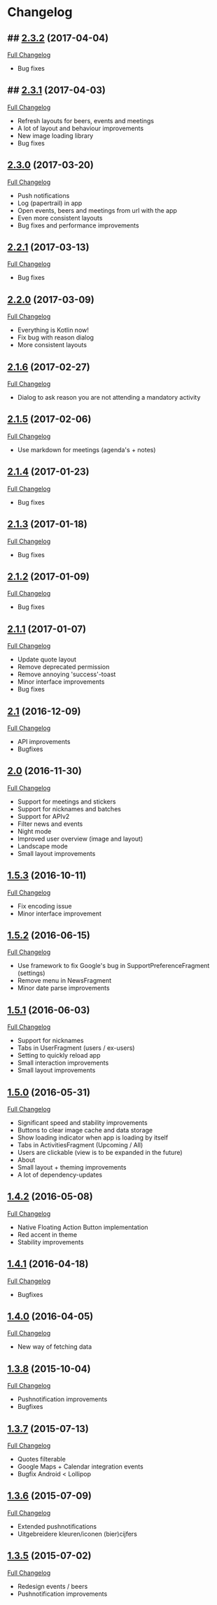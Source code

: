 # Changelog

## ## [2.3.2](https://github.com/dexbleeker/hamersapp/tree/2.3.2) (2017-04-04)
   [Full Changelog](https://github.com/dexbleeker/hamersapp/compare/2.3.1..2.3.2)

- Bug fixes

## ## [2.3.1](https://github.com/dexbleeker/hamersapp/tree/2.3.1) (2017-04-03)
   [Full Changelog](https://github.com/dexbleeker/hamersapp/compare/2.3.0..2.3.1)

- Refresh layouts for beers, events and meetings
- A lot of layout and behaviour improvements
- New image loading library
- Bug fixes

## [2.3.0](https://github.com/dexbleeker/hamersapp/tree/2.3.0) (2017-03-20)
[Full Changelog](https://github.com/dexbleeker/hamersapp/compare/2.2.1..2.3.0)

- Push notifications
- Log (papertrail) in app
- Open events, beers and meetings from url with the app
- Even more consistent layouts
- Bug fixes and performance improvements

## [2.2.1](https://github.com/dexbleeker/hamersapp/tree/2.2.1) (2017-03-13)
[Full Changelog](https://github.com/dexbleeker/hamersapp/compare/2.2.0..2.2.1)

- Bug fixes

## [2.2.0](https://github.com/dexbleeker/hamersapp/tree/2.2.0) (2017-03-09)
[Full Changelog](https://github.com/dexbleeker/hamersapp/compare/2.1.6..2.2.0)

- Everything is Kotlin now!
- Fix bug with reason dialog
- More consistent layouts

## [2.1.6](https://github.com/dexbleeker/hamersapp/tree/2.1.6) (2017-02-27)
[Full Changelog](https://github.com/dexbleeker/hamersapp/compare/2.1.5..2.1.6)

- Dialog to ask reason you are not attending a mandatory activity

## [2.1.5](https://github.com/dexbleeker/hamersapp/tree/2.1.5) (2017-02-06)
[Full Changelog](https://github.com/dexbleeker/hamersapp/compare/2.1.4..2.1.5)

- Use markdown for meetings (agenda's + notes)

## [2.1.4](https://github.com/dexbleeker/hamersapp/tree/2.1.4) (2017-01-23)
[Full Changelog](https://github.com/dexbleeker/hamersapp/compare/2.1.3..2.1.4)

- Bug fixes

## [2.1.3](https://github.com/dexbleeker/hamersapp/tree/2.1.3) (2017-01-18)
[Full Changelog](https://github.com/dexbleeker/hamersapp/compare/2.1.2..2.1.3)

- Bug fixes

## [2.1.2](https://github.com/dexbleeker/hamersapp/tree/2.1.2) (2017-01-09)
[Full Changelog](https://github.com/dexbleeker/hamersapp/compare/2.1.1..2.1.2)

- Bug fixes

## [2.1.1](https://github.com/dexbleeker/hamersapp/tree/2.1.1) (2017-01-07)
[Full Changelog](https://github.com/dexbleeker/hamersapp/compare/2.1..2.1.1)

- Update quote layout
- Remove deprecated permission
- Remove annoying 'success'-toast
- Minor interface improvements
- Bug fixes

## [2.1](https://github.com/dexbleeker/hamersapp/tree/2.1) (2016-12-09)
[Full Changelog](https://github.com/dexbleeker/hamersapp/compare/2.0..2.1)

- API improvements
- Bugfixes

## [2.0](https://github.com/dexbleeker/hamersapp/tree/2.0) (2016-11-30)
[Full Changelog](https://github.com/dexbleeker/hamersapp/compare/1.5.3...2.0)

- Support for meetings and stickers
- Support for nicknames and batches
- Support for APIv2
- Filter news and events
- Night mode
- Improved user overview (image and layout)
- Landscape mode
- Small layout improvements

## [1.5.3](https://github.com/dexbleeker/hamersapp/tree/1.5.3) (2016-10-11)
[Full Changelog](https://github.com/dexbleeker/hamersapp/compare/1.5.2...1.5.3)

- Fix encoding issue
- Minor interface improvement

## [1.5.2](https://github.com/dexbleeker/hamersapp/tree/1.5.2) (2016-06-15)
[Full Changelog](https://github.com/dexbleeker/hamersapp/compare/1.5.1...1.5.2)

- Use framework to fix Google's bug in SupportPreferenceFragment (settings)
- Remove menu in NewsFragment
- Minor date parse improvements

## [1.5.1](https://github.com/dexbleeker/hamersapp/tree/1.5.1) (2016-06-03)
[Full Changelog](https://github.com/dexbleeker/hamersapp/compare/1.5.0...1.5.1)

- Support for nicknames
- Tabs in UserFragment (users / ex-users)
- Setting to quickly reload app
- Small interaction improvements
- Small layout improvements

## [1.5.0](https://github.com/dexbleeker/hamersapp/tree/1.5.0) (2016-05-31)
[Full Changelog](https://github.com/dexbleeker/hamersapp/compare/1.4.2...1.5.0)

- Significant speed and stability improvements
- Buttons to clear image cache and data storage
- Show loading indicator when app is loading by itself
- Tabs in ActivitiesFragment (Upcoming / All)
- Users are clickable (view is to be expanded in the future)
- About
- Small layout + theming improvements
- A lot of dependency-updates

## [1.4.2](https://github.com/dexbleeker/hamersapp/tree/1.4.2) (2016-05-08)
[Full Changelog](https://github.com/dexbleeker/hamersapp/compare/1.4.1...1.4.2)

- Native Floating Action Button implementation
- Red accent in theme
- Stability improvements

## [1.4.1](https://github.com/dexbleeker/hamersapp/tree/1.4.1) (2016-04-18)
[Full Changelog](https://github.com/dexbleeker/hamersapp/compare/1.4.0...1.4.1)

- Bugfixes

## [1.4.0](https://github.com/dexbleeker/hamersapp/tree/1.4.0) (2016-04-05)
[Full Changelog](https://github.com/dexbleeker/hamersapp/compare/1.3.8...1.4.0)

- New way of fetching data

## [1.3.8](https://github.com/dexbleeker/hamersapp/tree/1.3.8) (2015-10-04)
[Full Changelog](https://github.com/dexbleeker/hamersapp/compare/1.3.8...1.4.0)

- Pushnotification improvements
- Bugfixes

## [1.3.7](https://github.com/dexbleeker/hamersapp/tree/1.3.7) (2015-07-13)
[Full Changelog](https://github.com/dexbleeker/hamersapp/compare/1.3.7...1.3.8)

- Quotes filterable
- Google Maps + Calendar integration events
- Bugfix Android < Lollipop

## [1.3.6](https://github.com/dexbleeker/hamersapp/tree/1.3.6) (2015-07-09)
[Full Changelog](https://github.com/dexbleeker/hamersapp/compare/1.3.6...1.3.7)

- Extended pushnotifications
- Uitgebreidere kleuren/iconen (bier)cijfers

## [1.3.5](https://github.com/dexbleeker/hamersapp/tree/1.3.5) (2015-07-02)
[Full Changelog](https://github.com/dexbleeker/hamersapp/compare/1.3.6...1.3.7)

- Redesign events / beers
- Pushnotification improvements